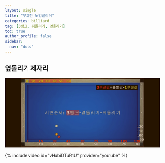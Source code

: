 ```yaml
---
layout: single
title: "무회전 노잉글리쉬"
categories: billiard
tag: [3뱅크, 뒤돌리기, 옆돌리기]
toc: true
author_profile: false
sidebar:
  nav: "docs"
---
```


## 옆돌리기 제자리

[![무회전 노잉글리쉬](/images/%EB%85%B8%EC%9E%89%EA%B8%80%EB%A6%AC%EC%89%AC_%EC%96%91%EB%B9%B5.jpg)](/images/%EB%85%B8%EC%9E%89%EA%B8%80%EB%A6%AC%EC%89%AC_%EC%96%91%EB%B9%B5.jpg)

{% include video id="vHubiDTuR1U" provider="youtube" %}
